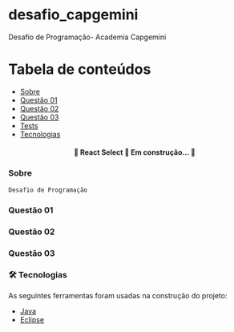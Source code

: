 # desafio_capgemini
Desafio de Programação- Academia Capgemini

Tabela de conteúdos
=================
<!--ts-->
   * [Sobre](#Sobre)
   * [Questão 01](#questao-01)
   * [Questão 02](#questao-02)
   * [Questão 03](#questao-03)
   * [Tests](#testes)
   * [Tecnologias](#tecnologias)
<!--te-->

<h4 align="center"> 
	🚧  React Select 🚀 Em construção...  🚧
</h4>

### Sobre
  
    Desafio de Programação 
### Questão 01
### Questão 02
### Questão 03

### 🛠 Tecnologias

As seguintes ferramentas foram usadas na construção do projeto:

- [Java](https://www.java.com/pt-BR/)
- [Eclipse](https://www.eclipse.org/)

